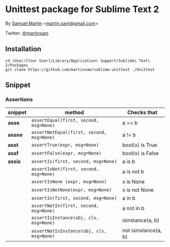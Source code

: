 # Unittest package for Sublime Text 2


By [Samuel Martin](http://blog.creaone.fr) <<martin.sam@gmail.com>>

Twitter: @[martinsam](http://twitter.com/martinsam)

## Installation

	cd /User/[Your User]/Library/Application\ Support/Sublime\ Text\ 2/Packages
	git clone https://github.com/martinsam/sublime-unittest ./Unittest

## Snippet

### Assertions


snippet     |   method                                     | Checks that
------------|----------------------------------------------|-------
**asse**    |`assertEqual(first, second, msg=None)`        | a == b
**assne**   |`assertNotEqual(first, second, msg=None)`     | a != b
**asst**    |`assertTrue(expr, msg=None)`                  | bool(x) is True
**assf**    |`assertFalse(expr, msg=None)`                 | bool(x) is False
**assis**   |`assertIs(first, second, msg=None)`           | a is b
            |`assertIsNot(first, second, msg=None)`        | a is not b
            |`assertIsNone (expr, msg=None)`               | x is None
            |`assertIsNotNone(expr, msg=None)`             | x is not None
            |`assertIn(first, second, msg=None)`           | a in b
            |`assertNotIn(first, second, msg=None)`        | a not in b
            |`assertIsInstance(obj, cls, msg=None)`        | isinstance(a, b)
            |`assertNotIsInstance(obj, cls, msg=None)`     | not isinstance(a, b)



